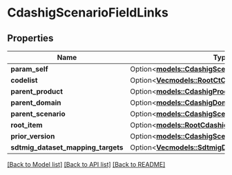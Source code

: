 # CdashigScenarioFieldLinks

## Properties

Name | Type | Description | Notes
------------ | ------------- | ------------- | -------------
**param_self** | Option<[**models::CdashigScenarioFieldRef**](CdashigScenarioFieldRef.md)> |  | [optional]
**codelist** | Option<[**Vec<models::RootCtCodelistRefElement>**](RootCtCodelistRefElement.md)> |  | [optional]
**parent_product** | Option<[**models::CdashigProductRef**](CdashigProductRef.md)> |  | [optional]
**parent_domain** | Option<[**models::CdashigDomainRef**](CdashigDomainRef.md)> |  | [optional]
**parent_scenario** | Option<[**models::CdashigScenarioRef**](CdashigScenarioRef.md)> |  | [optional]
**root_item** | Option<[**models::RootCdashigScenarioFieldRef**](RootCdashigScenarioFieldRef.md)> |  | [optional]
**prior_version** | Option<[**models::CdashigScenarioFieldRef**](CdashigScenarioFieldRef.md)> |  | [optional]
**sdtmig_dataset_mapping_targets** | Option<[**Vec<models::SdtmigDatasetVariableRefTarget>**](SdtmigDatasetVariableRefTarget.md)> |  | [optional]

[[Back to Model list]](../README.md#documentation-for-models) [[Back to API list]](../README.md#documentation-for-api-endpoints) [[Back to README]](../README.md)



